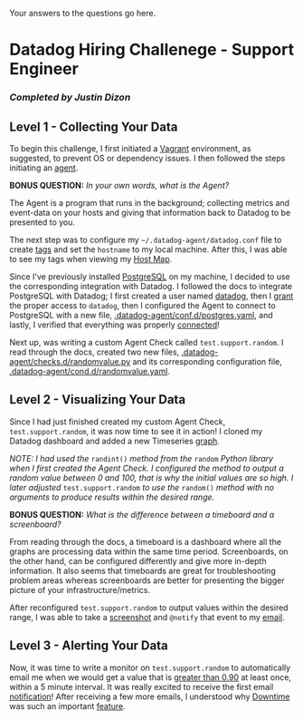 Your answers to the questions go here.
# Datadog Hiring Challenege - Support Engineer
### *Completed by Justin Dizon*

## Level 1 - Collecting Your Data

To begin this challenge, I first initiated a [Vagrant](Screenshots/Initiating_vagrant_environment.png) environment, as suggested, to prevent OS or dependency issues. I then followed the steps initiating an [agent](Screenshots/Initiate_Datadog_agent.png).

**BONUS QUESTION:** *In your own words, what is the Agent?*

The Agent is a program that runs in the background; collecting metrics and event-data on your hosts and giving that information back to Datadog to be presented to you.

The next step was to configure my `~/.datadog-agent/datadog.conf` file to create [tags](Screenshots/Set_Tags_.datadog-agent.conf.png) and set the `hostname` to my local machine. After this, I was able to see my tags when viewing my [Host Map](Screenshots/Host_Map_Tags.png).

Since I've previously installed [PostgreSQL](Screenshots/PostgreSQL.png) on my machine, I decided to use the corresponding integration with Datadog. I followed the docs to integrate PostgreSQL with Datadog; I first created a user named [datadog](Screenshots/Create_Datadog_user.png), then I [grant](Screenshots/GRANT_Datadog_user.png) the proper access to `datadog`, then I configured the Agent to connect to PostgreSQL with a new file, [.datadog-agent/conf.d/postgres.yaml](Screenshots/PostgreSQL_YAML.png), and lastly, I verified that everything was properly [connected](Screenshots/Integration_Check_Passing.png)!

Next up, was writing a custom Agent Check called `test.support.random`. I read through the docs, created two new files, [.datadog-agent/checks.d/randomvalue.py](Screenshots/Random_Value_python.png) and its corresponding configuration file, [.datadog-agent/cond.d/randomvalue.yaml](Screenshots/Random_Value_YAML.png).

## Level 2 - Visualizing Your Data

Since I had just finished created my custom Agent Check, `test.support.random`, it was now time to see it in action! I cloned my Datadog dashboard and added a new Timeseries [graph](Screenshots/Dashboard_showing_custom_metric.png).

*NOTE: I had used the* `randint()` *method from the* `random` *Python library when I first created the Agent Check. I configured the method to output a random value between 0 and 100, that is why the initial values are so high. I later adjusted* `test.support.random` *to use the* `random()` *method with no arguments to produce results within the desired range.*

**BONUS QUESTION:** *What is the difference between a timeboard and a screenboard?*

From reading through the docs, a timeboard is a dashboard where all the graphs are processing data within the same time period. Screenboards, on the other hand, can be configured differently and give more in-depth information. It also seems that timeboards are great for troubleshooting problem areas whereas screenboards are better for presenting the bigger picture of your infrastructure/metrics.

After reconfigured `test.support.random` to output values within the desired range, I was able to take a [screenshot](Screenshots/>.90.png) and `@notify` that event to my [email](Screenshots/Notify_myself.png).

## Level 3 - Alerting Your Data

Now, it was time to write a monitor on `test.support.random` to automatically email me when we would get a value that is [greater than 0.90](Screenshots/Create_monitor.png) at least once, within a 5 minute interval. It was really excited to receive the first email [notification](Screenshots/Email_notification.png)! After receiving a few more emails, I understood why [Downtime](Screenshots/Configure_Downtime.png) was such an important [feature](Screenshots/Downtime_set.png).
